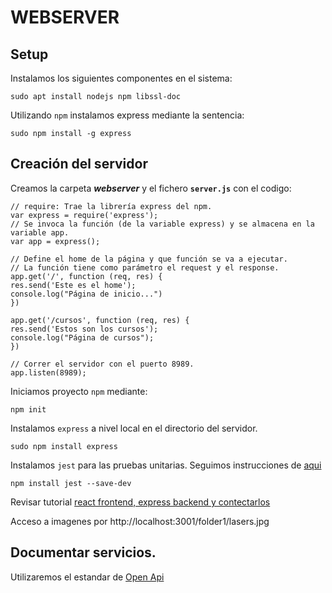 # WEBSERVER

## Setup
Instalamos los siguientes componentes en el sistema:

    sudo apt install nodejs npm libssl-doc


Utilizando `npm` instalamos express mediante la sentencia:

    sudo npm install -g express

## Creación del servidor

Creamos la carpeta _**webserver**_ y el fichero **`server.js`** con el codigo:

    // require: Trae la librería express del npm.
    var express = require('express');
    // Se invoca la función (de la variable express) y se almacena en la variable app.
    var app = express();
    
    // Define el home de la página y que función se va a ejecutar.
    // La función tiene como parámetro el request y el response.
    app.get('/', function (req, res) {
    res.send('Este es el home');
    console.log("Página de inicio...")
    })

    app.get('/cursos', function (req, res) {
    res.send('Estos son los cursos');
    console.log("Página de cursos");
    })

    // Correr el servidor con el puerto 8989.
    app.listen(8989);

Iniciamos proyecto `npm` mediante: 

    npm init

Instalamos `express` a nivel local en el directorio del servidor.

    sudo npm install express

Instalamos `jest` para las pruebas unitarias. Seguimos instrucciones de [aqui](https://www.testim.io/blog/node-js-unit-testing-get-started-quickly-with-examples/)

    npm install jest --save-dev

Revisar tutorial [react frontend, express backend y contectarlos](https://www.techomoro.com/how-to-create-a-react-frontend-express-backend-and-connect-them-together/)

Acceso a imagenes por http://localhost:3001/folder1/lasers.jpg
## Documentar servicios.
Utilizaremos el estandar de [Open Api](https://oai.github.io/Documentation/start-here.html)
